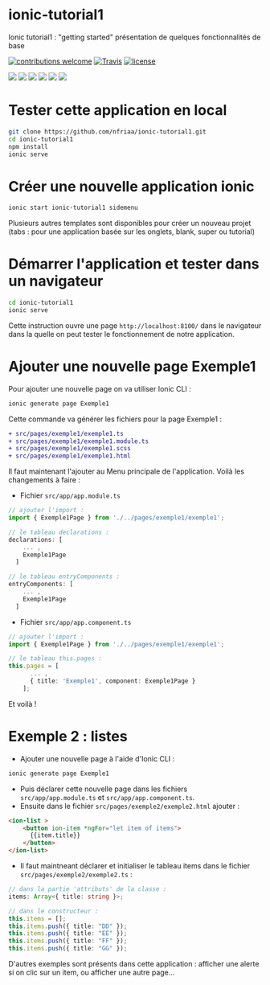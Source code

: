 # ionic-tutorial1
Ionic tutorial1 : "getting started" présentation de quelques fonctionnalités de base

[![contributions welcome](https://img.shields.io/badge/contributions-welcome-orange.svg?style=flat)](https://github.com/nfriaa/ionic-tutorial1/issues) [![Travis](https://img.shields.io/travis/rust-lang/rust.svg)](https://github.com/nfriaa/ionic-tutorial1) [![license](https://img.shields.io/github/license/mashape/apistatus.svg)](https://github.com/nfriaa/ionic-tutorial1/blob/master/LICENSE)

![](https://img.shields.io/badge/node-8-red.svg)
![](https://img.shields.io/badge/npm-5-blue.svg)
![](https://img.shields.io/badge/ionic-3-ff69b4.svg)
![](https://img.shields.io/badge/angular-4-orange.svg)
![](https://img.shields.io/badge/typescript-latest-green.svg)
![](https://img.shields.io/badge/editor-vscode-yellow.svg)

# Tester cette application en local
```sh
git clone https://github.com/nfriaa/ionic-tutorial1.git
cd ionic-tutorial1
npm install
ionic serve
```

# Créer une nouvelle application ionic
```sh
ionic start ionic-tutorial1 sidemenu
```
Plusieurs autres templates sont disponibles pour créer un nouveau projet (tabs : pour une application basée sur les onglets, blank, super ou tutorial)

# Démarrer l'application et tester dans un navigateur
```sh
cd ionic-tutorial1
ionic serve
```
Cette instruction ouvre une page `http://localhost:8100/` dans le navigateur dans la quelle on peut tester le fonctionnement de notre application.

# Ajouter une nouvelle page Exemple1
Pour ajouter une nouvelle page on va utiliser Ionic CLI :
```sh
ionic generate page Exemple1
```
Cette commande va générer les fichiers pour la page Exemple1 :
```diff
+ src/pages/exemple1/exemple1.ts
+ src/pages/exemple1/exemple1.module.ts
+ src/pages/exemple1/exemple1.scss
+ src/pages/exemple1/exemple1.html
```
Il faut maintenant l'ajouter au Menu principale de l'application. Voilà les changements à faire : 

- Fichier `src/app/app.module.ts`
```ts
// ajouter l'import :
import { Exemple1Page } from './../pages/exemple1/exemple1';

// le tableau declarations :
declarations: [
    ... ,
    Exemple1Page
  ]

// le tableau entryComponents :
entryComponents: [
    ... ,
    Exemple1Page
  ]  
```
- Fichier `src/app/app.component.ts`
```ts
// ajouter l'import :
import { Exemple1Page } from './../pages/exemple1/exemple1';

// le tableau this.pages :
this.pages = [
      ... ,
      { title: 'Exemple1', component: Exemple1Page }
    ];
```
Et voilà ! 

# Exemple 2 : listes
- Ajouter une nouvelle page à l'aide d'Ionic CLI :
```sh
ionic generate page Exemple1
```
- Puis déclarer cette nouvelle page dans les fichiers `src/app/app.module.ts` et `src/app/app.component.ts`.
- Ensuite dans le fichier `src/pages/exemple2/exemple2.html` ajouter :
```html
<ion-list >
    <button ion-item *ngFor="let item of items">
      {{item.title}}
    </button>
</ion-list> 
```
- Il faut maintneant déclarer et initialiser le tableau items dans le fichier `src/pages/exemple2/exemple2.ts` :
```ts
// dans la partie 'attributs' de la classe :
items: Array<{ title: string }>;

// dans le constructeur :
this.items = [];
this.items.push({ title: "DD" });
this.items.push({ title: "EE" });
this.items.push({ title: "FF" });
this.items.push({ title: "GG" });
```

D'autres exemples sont présents dans cette application : afficher une alerte si on clic sur un item, ou afficher une autre page... 